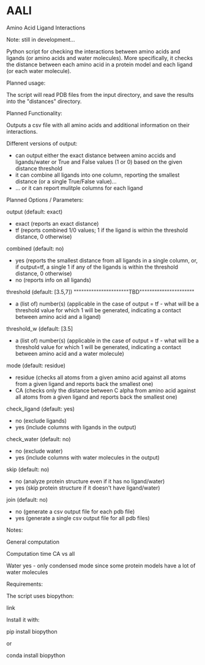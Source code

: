 # AALI

Amino Acid Ligand Interactions

Note: still in development...

Python script for checking the interactions between amino acids and ligands (or amino acids and water molecules).
More specifically, it checks the distance between each amino acid in a protein model and each ligand (or each water molecule).

Planned usage:

The script will read PDB files from the input directory, and save the results into the "distances" directory.

Planned Functionality:

Outputs a csv file with all amino acids and additional information on their interactions.

Different versions of output:

- can output either the exact distance between amino accids and ligands/water or True and False values (1 or 0) based on the given distance threshold
- it can combine all ligands into one column, reporting the smallest distance (or a single True/False value)...
- ... or it can report mulitple columns for each ligand


Planned Options / Parameters:

output (default: exact)
  - exact (reports an exact distance)
  - tf (reports combined 1/0 values; 1 if the ligand is within the threshold distance, 0 otherwise)
  
combined (default: no)
  - yes (reports the smallest distance from all ligands in a single column, or, if output=tf, a single 1 if any of the ligands is within the threshold distance, 0 otherwise)
  - no (reports info on all ligands)
  
threshold (default: [3.5,7]) """"""""""""""""""""""TBD""""""""""""""""""""""
  - a (list of) number(s) (applicable in the case of output = tf - what will be a threshold value for which 1 will be generated, indicating a contact between amino acid and a ligand)
  
threshold_w (default: [3.5]
  - a (list of) number(s) (applicable in the case of output = tf - what will be a threshold value for which 1 will be generated, indicating a contact between amino acid and a water molecule)
  
mode (default: residue)
  - residue (checks all atoms from a given amino acid against all atoms from a given ligand and reports back the smallest one)
  - CA (checks only the distance between C alpha from amino acid against all atoms from a given ligand and reports back the smallest one)

check_ligand (default: yes)
  - no (exclude ligands)
  - yes (include columns with ligands in the output)

check_water (default: no)
  - no (exclude water)
  - yes (include columns with water molecules in the output)
  
skip (default: no)
  - no (analyze protein structure even if it has no ligand/water)
  - yes (skip protein structure if it doesn't have ligand/water)

join (default: no)
  - no (generate a csv output file for each pdb file)
  - yes (generate a single csv output file for all pdb files)
  

Notes:

General computation

Computation time CA vs all

Water yes - only condensed mode since some protein models have a lot of water molecules

Requirements:

The script uses biopython:

link

Install it with:

pip install biopython

or

conda install biopython
